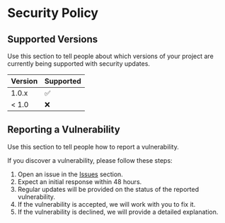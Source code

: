# Security Policy

## Supported Versions

Use this section to tell people about which versions of your project are currently being supported with security updates.

| Version | Supported          |
| ------- | ------------------ |
| 1.0.x   | ✅                |
| < 1.0   | ❌                |

## Reporting a Vulnerability

Use this section to tell people how to report a vulnerability.

If you discover a vulnerability, please follow these steps:
1. Open an issue in the [Issues](https://github.com/cgtwig/nodejs-auth-starter/issues) section.
2. Expect an initial response within 48 hours.
3. Regular updates will be provided on the status of the reported vulnerability.
4. If the vulnerability is accepted, we will work with you to fix it.
5. If the vulnerability is declined, we will provide a detailed explanation.
